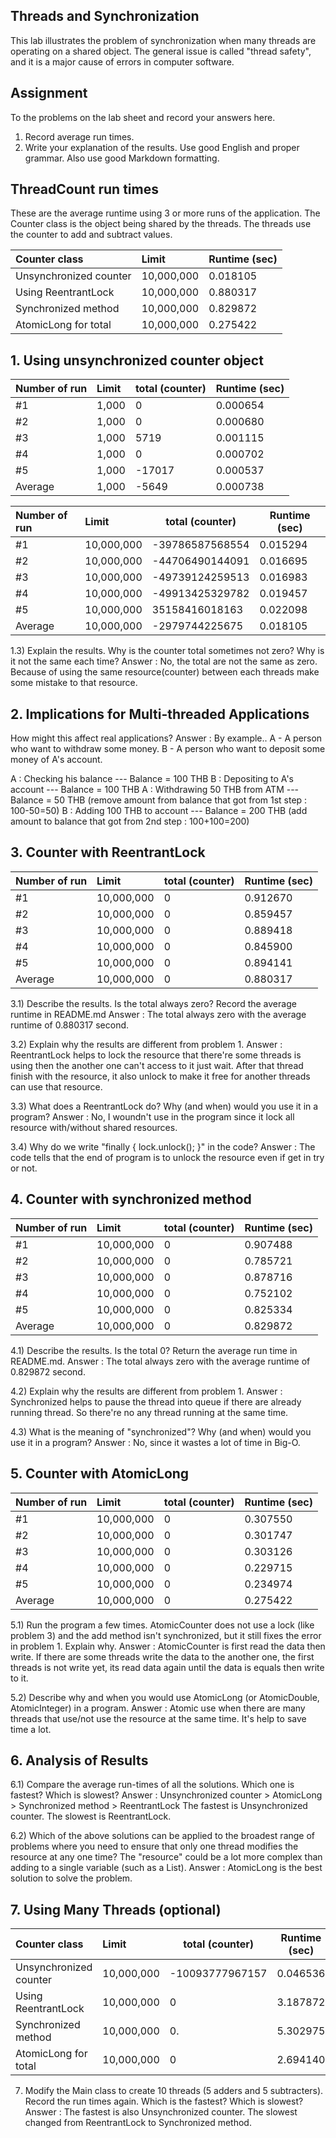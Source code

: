 ## Threads and Synchronization

This lab illustrates the problem of synchronization when many threads are operating on a shared object.  The general issue is called "thread safety", and it is a major cause of errors in computer software.

## Assignment

To the problems on the lab sheet and record your answers here.

1. Record average run times.
2. Write your explanation of the results.  Use good English and proper grammar.  Also use good Markdown formatting.

## ThreadCount run times

These are the average runtime using 3 or more runs of the application.
The Counter class is the object being shared by the threads.
The threads use the counter to add and subtract values.

| Counter class           | Limit              | Runtime (sec)   |
|:------------------------|:-------------------|-----------------|
| Unsynchronized counter  | 10,000,000         | 0.018105        |
| Using ReentrantLock     | 10,000,000         | 0.880317        |
| Synchronized method     | 10,000,000         | 0.829872        |
| AtomicLong for total    | 10,000,000         | 0.275422        |

## 1. Using unsynchronized counter object

| Number of run           | Limit              | total (counter) | Runtime (sec)   |
|:------------------------|:-------------------|-----------------|-----------------|
| #1                      | 1,000              | 0               | 0.000654        |
| #2                      | 1,000              | 0               | 0.000680        |
| #3                      | 1,000              | 5719            | 0.001115        |
| #4                      | 1,000              | 0               | 0.000702        |
| #5                      | 1,000              | -17017          | 0.000537        |
| Average                 | 1,000              | -5649           | 0.000738        |

| Number of run           | Limit              | total (counter) | Runtime (sec)   |
|:------------------------|:-------------------|-----------------|-----------------|
| #1                      | 10,000,000         | -39786587568554 | 0.015294        |
| #2                      | 10,000,000         | -44706490144091 | 0.016695        |
| #3                      | 10,000,000         | -49739124259513 | 0.016983        |
| #4                      | 10,000,000         | -49913425329782 | 0.019457        |
| #5                      | 10,000,000         | 35158416018163  | 0.022098        |
| Average                 | 10,000,000         | -2979744225675  | 0.018105        |

1.3) Explain the results. Why is the counter total sometimes not zero? Why is it not the same each time?
Answer : No, the total are not the same as zero. Because of using the same resource(counter) between each threads make some mistake to that resource.

## 2. Implications for Multi-threaded Applications

How might this affect real applications?
Answer : By example..
A - A person who want to withdraw some money.
B - A person who want to deposit some money of A's account.

A : Checking his balance 	    --- Balance = 100 THB
B : Depositing to A's account   --- Balance = 100 THB
A : Withdrawing 50 THB from ATM --- Balance = 50 THB (remove amount from balance that got from 1st step : 100-50=50)
B : Adding 100 THB to account   --- Balance = 200 THB (add amount to balance that got from 2nd step : 100+100=200)

## 3. Counter with ReentrantLock

| Number of run           | Limit              | total (counter) | Runtime (sec)   |
|:------------------------|:-------------------|-----------------|-----------------|
| #1                      | 10,000,000         | 0               | 0.912670        |
| #2                      | 10,000,000         | 0               | 0.859457        |
| #3                      | 10,000,000         | 0               | 0.889418        |
| #4                      | 10,000,000         | 0               | 0.845900        |
| #5                      | 10,000,000         | 0               | 0.894141        |
| Average                 | 10,000,000         | 0               | 0.880317        |

3.1) Describe the results. Is the total always zero? Record the average runtime in README.md
Answer : The total always zero with the average runtime of 0.880317 second.

3.2) Explain why the results are different from problem 1.
Answer : ReentrantLock helps to lock the resource that there're some threads is using then the another one can't access to it just wait. After that thread finish with the resource, it also unlock to make it free for another threads can use that resource.

3.3) What does a ReentrantLock do? Why (and when) would you use it in a program?
Answer : No, I woundn't use in the program since it lock all resource with/without shared resources.

3.4) Why do we write "finally { lock.unlock(); }" in the code?
Answer : The code tells that the end of program is to unlock the resource even if get in try or not.

## 4. Counter with synchronized method

| Number of run           | Limit              | total (counter) | Runtime (sec)   |
|:------------------------|:-------------------|-----------------|-----------------|
| #1                      | 10,000,000         | 0               | 0.907488        |
| #2                      | 10,000,000         | 0               | 0.785721        |
| #3                      | 10,000,000         | 0               | 0.878716        |
| #4                      | 10,000,000         | 0               | 0.752102        |
| #5                      | 10,000,000         | 0               | 0.825334        |
| Average                 | 10,000,000         | 0               | 0.829872        |

4.1) Describe the results. Is the total 0? Return the average run time in README.md.
Answer : The total always zero with the average runtime of 0.829872 second.

4.2) Explain why the results are different from problem 1.
Answer : Synchronized helps to pause the thread into queue if there are already running thread. So there're no any thread running at the same time.

4.3) What is the meaning of "synchronized"? Why (and when) would you use it in a program?
Answer : No, since it wastes a lot of time in Big-O.

## 5. Counter with AtomicLong

| Number of run           | Limit              | total (counter) | Runtime (sec)   |
|:------------------------|:-------------------|-----------------|-----------------|
| #1                      | 10,000,000         | 0               | 0.307550        |
| #2                      | 10,000,000         | 0               | 0.301747        |
| #3                      | 10,000,000         | 0               | 0.303126        |
| #4                      | 10,000,000         | 0               | 0.229715        |
| #5                      | 10,000,000         | 0               | 0.234974        |
| Average                 | 10,000,000         | 0               | 0.275422        |

5.1) Run the program a few times. AtomicCounter does not use a lock (like problem 3) and the add method isn't synchronized, but it still fixes the error in problem 1. Explain why.
Answer : AtomicCounter is first read the data then write. If there are some threads write the data to the another one, the first threads is not write yet, its read data again until the data is equals then write to it.

5.2) Describe why and when you would use AtomicLong (or AtomicDouble, AtomicInteger) in a program.
Answer : Atomic use when there are many threads that use/not use the resource at the same time. It's help to save time a lot.

## 6. Analysis of Results

6.1) Compare the average run-times of all the solutions. Which one is fastest? Which is slowest?
Answer : Unsynchronized counter > AtomicLong > Synchronized method > ReentrantLock
The fastest is Unsynchronized counter. The slowest is ReentrantLock.

6.2) Which of the above solutions can be applied to the broadest range of problems where you need to ensure that only one thread modifies the resource at any one time? The "resource" could be a lot more complex than adding to a single variable (such as a List).
Answer : AtomicLong is the best solution to solve the problem.

## 7. Using Many Threads (optional)

| Counter class           | Limit              | total (counter) | Runtime (sec)   |
|:------------------------|:-------------------|-----------------|-----------------|
| Unsynchronized counter  | 10,000,000         | -10093777967157 | 0.046536		   |
| Using ReentrantLock     | 10,000,000         | 0               | 3.187872        |
| Synchronized method     | 10,000,000         | 0.              | 5.302975        |
| AtomicLong for total    | 10,000,000         | 0               | 2.694140        |

7) Modify the Main class to create 10 threads (5 adders and 5 subtracters). Record the run times again. Which is the fastest? Which is slowest?
Answer : The fastest is also Unsynchronized counter. The slowest changed from ReentrantLock to Synchronized method.